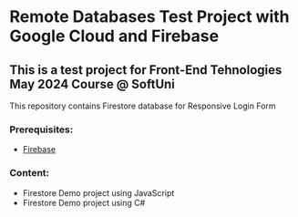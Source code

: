 
# Remote Databases Test Project with Google Cloud and Firebase
## This is a test project for Front-End Tehnologies May 2024 Course @ SoftUni

This repository contains Firestore database for Responsive Login Form

### Prerequisites:

- [Firebase](https://firebase.google.com)
  
### Content:

- Firestore Demo project using JavaScript
- Firestore Demo project using C#
<p></p>
